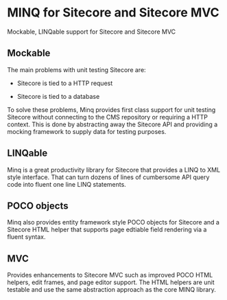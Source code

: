 # MINQ for Sitecore and Sitecore MVC #

Mockable, LINQable support for Sitecore and Sitecore MVC

## Mockable ##

The main problems with unit testing Sitecore are:

- Sitecore is tied to a HTTP request

- Sitecore is tied to a database

To solve these problems, Minq provides first class support for unit testing Sitecore without connecting to the CMS repository or requiring a HTTP context. This is done by abstracting away the Sitecore API and providing a mocking framework to supply data for testing purposes.

## LINQable ##

Minq is a great productivity library for Sitecore that provides a LINQ to XML style interface. That can turn dozens of lines of cumbersome API query code into fluent one line LINQ statements.

## POCO objects ##

Minq also provides entity framework style POCO objects for Sitecore and a Sitecore HTML helper that supports page edtiable field rendering via a fluent syntax.

## MVC ##

Provides enhancements to Sitecore MVC such as improved POCO HTML helpers, edit frames, and page editor support. The HTML helpers are unit testable and use the same abstraction approach as the core MINQ library.
